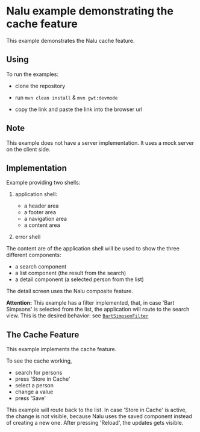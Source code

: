 # Nalu example demonstrating the cache feature
This example demonstrates the Nalu cache feature.

## Using
To run the examples:

* clone the repository

* run `mvn clean install` & `mvn gwt:devmode`

* copy the link and paste the link into the browser url

## Note
This example does not have a server implementation. It uses a mock server on the client side.

## Implementation
Example providing two shells:

1. application shell:
      * a header area
      * a footer area
      * a navigation area
      * a content area

2. error shell

The content are of the application shell will be used to show the three different components:

* a search component
* a list component (the result from the search)
* a detail component (a selected person from the list)

The detail screen uses the Nalu composite feature.


**Attention:** This example has a filter implemented, that, in case 'Bart Simpsons' is selected from the list, the application will route to the search view. This is the desired behavior: see [```BartSimpsonFilter```](https://github.com/NaluKit/nalu-examples/blob/master/NaluDominoCachedApplication/src/main/java/com/github/nalukit/example/nalu/simpleapplication/client/filters/BartSimpsonFilter.java)

## The Cache Feature
This example implements the cache feature.

To see the cache working,

* search for persons
* press 'Store in Cache'
* select a person
* change a value
* press 'Save'

This example will route back to the list. In case 'Store in Cache' is active, the change is not visible, because Nalu uses the saved component instead of creating a new one. After pressing 'Reload', the updates gets visible.
